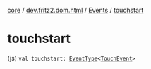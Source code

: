 [core](../../index.md) / [dev.fritz2.dom.html](../index.md) / [Events](index.md) / [touchstart](./touchstart.md)

# touchstart

(js) `val touchstart: `[`EventType`](../-event-type/index.md)`<`[`TouchEvent`](https://kotlinlang.org/api/latest/jvm/stdlib/org.w3c.dom/-touch-event/index.html)`>`